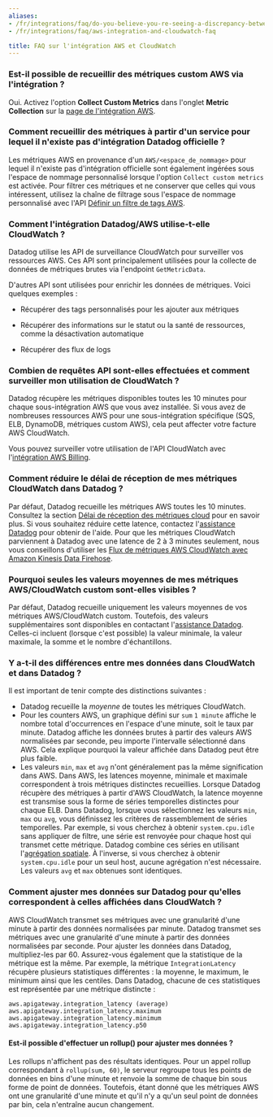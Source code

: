 ```yaml
---
aliases:
- /fr/integrations/faq/do-you-believe-you-re-seeing-a-discrepancy-between-your-data-in-cloudwatch-and-datadog
- /fr/integrations/faq/aws-integration-and-cloudwatch-faq

title: FAQ sur l'intégration AWS et CloudWatch
---
```


### Est-il possible de recueillir des métriques custom AWS via l'intégration ?

Oui. Activez l'option **Collect Custom Metrics** dans l'onglet **Metric Collection** sur la [page de l'intégration AWS][1].

### Comment recueillir des métriques à partir d'un service pour lequel il n'existe pas d'intégration Datadog officielle ?

Les métriques AWS en provenance d'un `AWS/<espace_de_nommage>` pour lequel il n'existe pas d'intégration officielle sont également ingérées sous l'espace de nommage personnalisé lorsque l'option `Collect custom metrics` est activée. Pour filtrer ces métriques et ne conserver que celles qui vous intéressent, utilisez la chaîne de filtrage sous l'espace de nommage personnalisé avec l'API [Définir un filtre de tags AWS][2].

### Comment l'intégration Datadog/AWS utilise-t-elle CloudWatch ?

Datadog utilise les API de surveillance CloudWatch pour surveiller vos ressources AWS. Ces API sont principalement utilisées pour la collecte de données de métriques brutes via l'endpoint `GetMetricData`.

D'autres API sont utilisées pour enrichir les données de métriques. Voici quelques exemples :

 * Récupérer des tags personnalisés pour les ajouter aux métriques

 * Récupérer des informations sur le statut ou la santé de ressources, comme la désactivation automatique

 * Récupérer des flux de logs

### Combien de requêtes API sont-elles effectuées et comment surveiller mon utilisation de CloudWatch ?

Datadog récupère les métriques disponibles toutes les 10 minutes pour chaque sous-intégration AWS que vous avez installée. Si vous avez de nombreuses ressources AWS pour une sous-intégration spécifique (SQS, ELB, DynamoDB, métriques custom AWS), cela peut affecter votre facture AWS CloudWatch.

Vous pouvez surveiller votre utilisation de l'API CloudWatch avec l'[intégration AWS Billing][3].

### Comment réduire le délai de réception de mes métriques CloudWatch dans Datadog ?

Par défaut, Datadog recueille les métriques AWS toutes les 10 minutes. Consultez la section [Délai de réception des métriques cloud][4] pour en savoir plus. Si vous souhaitez réduire cette latence, contactez l'[assistance Datadog][5] pour obtenir de l'aide. Pour que les métriques CloudWatch parviennent à Datadog avec une latence de 2 à 3 minutes seulement, nous vous conseillons d'utiliser les [Flux de métriques AWS CloudWatch avec Amazon Kinesis Data Firehose][6].


### Pourquoi seules les valeurs moyennes de mes métriques AWS/CloudWatch custom sont-elles visibles ?

Par défaut, Datadog recueille uniquement les valeurs moyennes de vos métriques AWS/CloudWatch custom. Toutefois, des valeurs supplémentaires sont disponibles en contactant l'[assistance Datadog][5]. Celles-ci incluent (lorsque c'est possible) la valeur minimale, la valeur maximale, la somme et le nombre d'échantillons.

### Y a-t-il des différences entre mes données dans CloudWatch et dans Datadog ?

Il est important de tenir compte des distinctions suivantes :

- Datadog recueille la _moyenne_ de toutes les métriques CloudWatch.
- Pour les counters AWS, un graphique défini sur `sum` `1 minute` affiche le nombre total d'occurrences en l'espace d'une minute, soit le taux par minute. Datadog affiche les données brutes à partir des valeurs AWS normalisées par seconde, peu importe l'intervalle sélectionné dans AWS. Cela explique pourquoi la valeur affichée dans Datadog peut être plus faible.
- Les valeurs `min`, `max` et `avg` n'ont généralement pas la même signification dans AWS. Dans AWS, les latences moyenne, minimale et maximale correspondent à trois métriques distinctes recueillies. Lorsque Datadog récupère des métriques à partir d'AWS CloudWatch, la latence moyenne est transmise sous la forme de séries temporelles distinctes pour chaque ELB. Dans Datadog, lorsque vous sélectionnez les valeurs `min`, `max` ou `avg`, vous définissez les critères de rassemblement de séries temporelles. Par exemple, si vous cherchez à obtenir `system.cpu.idle` sans appliquer de filtre, une série est renvoyée pour chaque host qui transmet cette métrique. Datadog combine ces séries en utilisant l'[agrégation spatiale][7]. À l'inverse, si vous cherchez à obtenir `system.cpu.idle` pour un seul host, aucune agrégation n'est nécessaire. Les valeurs `avg` et `max` obtenues sont identiques.

### Comment ajuster mes données sur Datadog pour qu'elles correspondent à celles affichées dans CloudWatch ?

AWS CloudWatch transmet ses métriques avec une granularité d'une minute à partir des données normalisées par minute. Datadog transmet ses métriques avec une granularité d'une minute à partir des données normalisées par seconde. Pour ajuster les données dans Datadog, multipliez-les par 60. Assurez-vous également que la statistique de la métrique est la même. Par exemple, la métrique `IntegrationLatency` récupère plusieurs statistiques différentes : la moyenne, le maximum, le minimum ainsi que les centiles. Dans Datadog, chacune de ces statistiques est représentée par une métrique distincte :
  ```
aws.apigateway.integration_latency (average)
aws.apigateway.integration_latency.maximum
aws.apigateway.integration_latency.minimum
aws.apigateway.integration_latency.p50
  ```


#### Est-il possible d'effectuer un rollup() pour ajuster mes données ?

Les rollups n'affichent pas des résultats identiques. Pour un appel rollup correspondant à `rollup(sum, 60)`, le serveur regroupe tous les points de données en bins d'une minute et renvoie la somme de chaque bin sous forme de point de données. Toutefois, étant donné que les métriques AWS ont une granularité d'une minute et qu'il n'y a qu'un seul point de données par bin, cela n'entraîne aucun changement.

[1]: https://app.datadoghq.com/integrations/amazon-web-services
[2]: https://docs.datadoghq.com/fr/api/latest/aws-integration/#set-an-aws-tag-filter
[3]: /fr/integrations/amazon_billing/
[4]: /fr/integrations/guide/cloud-metric-delay/
[5]: /fr/help/
[6]: https://docs.datadoghq.com/fr/integrations/guide/aws-cloudwatch-metric-streams-with-kinesis-data-firehose/
[7]: /fr/metrics/introduction/#space-aggregation
